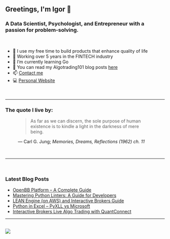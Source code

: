 ## Greetings, I'm Igor 👋 

### A Data Scientist, Psychologist, and Entrepreneur with a passion for problem-solving.
<br />

- 🔭 I use my free time to build products that enhance quality of life
- 🌟 Working over 5 years in the FINTECH industry
- 🌱 I’m currently learning Go
- 📜 You can read my Algotrading101 blog posts [here](https://algotrading101.com/learn/)
- 📫 [Contact me](mailto:igorradovanovic20@gmail.com)
- :computer: [Personal Website](https://igorradovanovic.com)


<br />

---

### The quote I live by:

<figure class="quote">
  <blockquote>
    As far as we can discern, the sole purpose of human existence is to kindle a light in the darkness of mere being.
  </blockquote>
  <figcaption>
   &mdash; Carl G. Jung; <cite>Memories, Dreams, Reflections (1962) ch. 11</cite> 
  </figcaption> 
</figure>
<br />

---
<br />

### Latest Blog Posts
<!-- BLOG-POST-LIST:START -->
- [OpenBB Platform – A Complete Guide](https://algotrading101.com/learn/openbb-platform-guide/?utm_source=rss&utm_medium=rss&utm_campaign=openbb-platform-guide)
- [Mastering Python Linters: A Guide for Developers](https://algotrading101.com/learn/python-linters-guide/?utm_source=rss&utm_medium=rss&utm_campaign=python-linters-guide)
- [LEAN Engine &lpar;on AWS&rpar; and Interactive Brokers Guide](https://algotrading101.com/learn/lean-engine-aws-interactive-brokers-guide/?utm_source=rss&utm_medium=rss&utm_campaign=lean-engine-aws-interactive-brokers-guide)
- [Python in Excel – PyXLL vs Microsoft](https://algotrading101.com/learn/python-excel-pyxll-vs-microsoft/?utm_source=rss&utm_medium=rss&utm_campaign=python-excel-pyxll-vs-microsoft)
- [Interactive Brokers Live Algo Trading with QuantConnect](https://algotrading101.com/learn/quantconnect-interactive-brokers-live-trading-guide/?utm_source=rss&utm_medium=rss&utm_campaign=quantconnect-interactive-brokers-live-trading-guide)
<!-- BLOG-POST-LIST:END -->

---

<br />

<img src="https://github-readme-stats.vercel.app/api?username=igorwounds&show_icons=true&theme=midnight-purple" />
